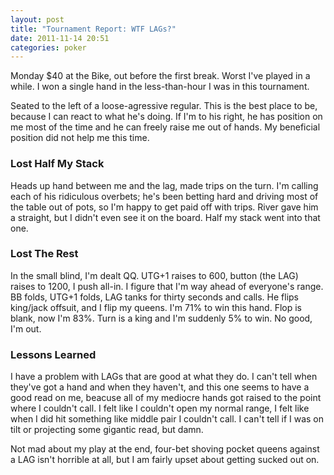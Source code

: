 ```yaml
---
layout: post
title: "Tournament Report: WTF LAGs?"
date: 2011-11-14 20:51
categories: poker
---
```


Monday $40 at the Bike, out before the first break. Worst I've played in a while. I won a single hand in the less-than-hour I was in this tournament.

Seated to the left of a loose-agressive regular. This is the best place to be, because I can react to what he's doing. If I'm to his right, he has position on me most of the time and he can freely raise me out of hands. My beneficial position did not help me this time.

<!-- more -->

### Lost Half My Stack

Heads up hand between me and the lag, made trips on the turn. I'm calling each of his ridiculous overbets; he's been betting hard and driving most of the table out of pots, so I'm happy to get paid off with trips. River gave him a straight, but I didn't even see it on the board. Half my stack went into that one.

### Lost The Rest

In the small blind, I'm dealt QQ. UTG+1 raises to 600, button (the LAG) raises to 1200, I push all-in. I figure that I'm way ahead of everyone's range. BB folds, UTG+1 folds, LAG tanks for thirty seconds and calls. He flips king/jack offsuit, and I flip my queens. I'm 71% to win this hand. Flop is blank, now I'm 83%. Turn is a king and I'm suddenly 5% to win. No good, I'm out.

### Lessons Learned

I have a problem with LAGs that are good at what they do. I can't tell when they've got a hand and when they haven't, and this one seems to have a good read on me, beacuse all of my mediocre hands got raised to the point where I couldn't call. I felt like I couldn't open my normal range, I felt like when I did hit something like middle pair I couldn't call. I can't tell if I was on tilt or projecting some gigantic read, but damn.

Not mad about my play at the end, four-bet shoving pocket queens against a LAG isn't horrible at all, but I am fairly upset about getting sucked out on.

